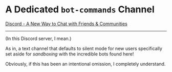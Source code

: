 # A Dedicated `bot-commands` Channel

[Discord - A New Way to Chat with Friends & Communities](https://discord.com/channels/762513065223782441/1067604615509577838)

---

(In this Discord server, I mean.)

As in, a text channel that defaults to silent mode for new users specifically set aside for *sandboxing* with the incredible bots found here!

Obviously, if this has been an intentional omission, I completely understand.

